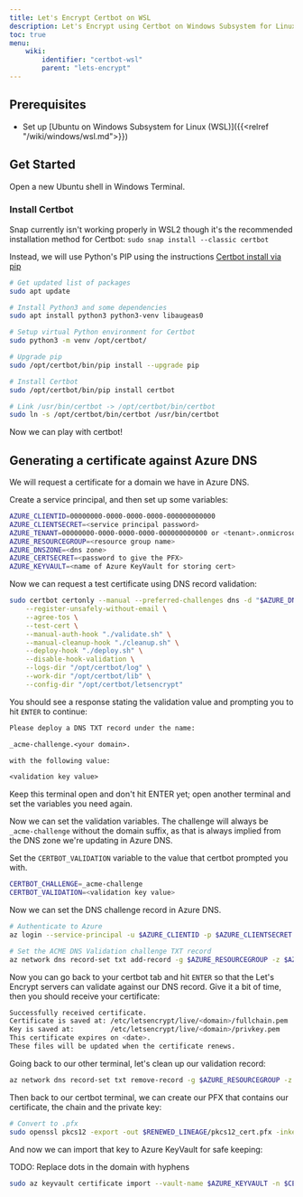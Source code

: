 ```yaml
---
title: Let's Encrypt Certbot on WSL
description: Let's Encrypt using Certbot on Windows Subsystem for Linux (WSL)
toc: true
menu:
    wiki:
        identifier: "certbot-wsl"
        parent: "lets-encrypt"
---
```


## Prerequisites

* Set up [Ubuntu on Windows Subsystem for Linux (WSL)]({{<relref "/wiki/windows/wsl.md">}})

## Get Started

Open a new Ubuntu shell in Windows Terminal.

### Install Certbot

Snap currently isn't working properly in WSL2 though it's the recommended installation method for Certbot: `sudo snap install --classic certbot`

Instead, we will use Python's PIP using the instructions [Certbot install via pip](https://certbot.eff.org/lets-encrypt/pip-other)

```bash
# Get updated list of packages
sudo apt update

# Install Python3 and some dependencies
sudo apt install python3 python3-venv libaugeas0

# Setup virtual Python environment for Certbot
sudo python3 -m venv /opt/certbot/

# Upgrade pip
sudo /opt/certbot/bin/pip install --upgrade pip

# Install Certbot
sudo /opt/certbot/bin/pip install certbot

# Link /usr/bin/certbot -> /opt/certbot/bin/certbot
sudo ln -s /opt/certbot/bin/certbot /usr/bin/certbot
```

Now we can play with certbot!

## Generating a certificate against Azure DNS

We will request a certificate for a domain we have in Azure DNS.

Create a service principal, and then set up some variables:

```bash
AZURE_CLIENTID=00000000-0000-0000-0000-000000000000
AZURE_CLIENTSECRET=<service principal password>
AZURE_TENANT=00000000-0000-0000-0000-000000000000 or <tenant>.onmicrosoft.com
AZURE_RESOURCEGROUP=<resource group name>
AZURE_DNSZONE=<dns zone>
AZURE_CERTSECRET=<password to give the PFX>
AZURE_KEYVAULT=<name of Azure KeyVault for storing cert>
```

Now we can request a test certificate using DNS record validation:

```bash
sudo certbot certonly --manual --preferred-challenges dns -d "$AZURE_DNSNAME.$AZURE_DNSZONE" \
    --register-unsafely-without-email \
    --agree-tos \
    --test-cert \
    --manual-auth-hook "./validate.sh" \
    --manual-cleanup-hook "./cleanup.sh" \
    --deploy-hook "./deploy.sh" \
    --disable-hook-validation \
    --logs-dir "/opt/certbot/log" \
    --work-dir "/opt/certbot/lib" \
    --config-dir "/opt/certbot/letsencrypt"
```

You should see a response stating the validation value and prompting you to hit `ENTER` to continue:

```txt
Please deploy a DNS TXT record under the name:

_acme-challenge.<your domain>.

with the following value:

<validation key value>
```

Keep this terminal open and don't hit ENTER yet; open another terminal and set the variables you need again.

Now we can set the validation variables. The challenge will always be `_acme-challenge` without the domain suffix, as that is always implied from the DNS zone we're updating in Azure DNS.

Set the `CERTBOT_VALIDATION` variable to the value that certbot prompted you with.

```bash
CERTBOT_CHALLENGE=_acme-challenge
CERTBOT_VALIDATION=<validation key value>
```

Now we can set the DNS challenge record in Azure DNS.

```bash
# Authenticate to Azure
az login --service-principal -u $AZURE_CLIENTID -p $AZURE_CLIENTSECRET --tenant $AZURE_TENANT

# Set the ACME DNS Validation challenge TXT record
az network dns record-set txt add-record -g $AZURE_RESOURCEGROUP -z $AZURE_DNSZONE -n $CERTBOT_CHALLENGE -v $CERTBOT_VALIDATION

```

Now you can go back to your certbot tab and hit `ENTER` so that the Let's Encrypt servers can validate against our DNS record. Give it a bit of time, then you should receive your certificate:

```bash
Successfully received certificate.
Certificate is saved at: /etc/letsencrypt/live/<domain>/fullchain.pem
Key is saved at:         /etc/letsencrypt/live/<domain>/privkey.pem
This certificate expires on <date>.
These files will be updated when the certificate renews.
```

Going back to our other terminal, let's clean up our validation record:

```bash
az network dns record-set txt remove-record -g $AZURE_RESOURCEGROUP -z $AZURE_DNSZONE -n "_acme-challenge" -v $CERTBOT_VALIDATION
```

Then back to our certbot terminal, we can create our PFX that contains our certificate, the chain and the private key:

```bash
# Convert to .pfx
sudo openssl pkcs12 -export -out $RENEWED_LINEAGE/pkcs12_cert.pfx -inkey $RENEWED_LINEAGE/privkey.pem -in $RENEWED_LINEAGE/cert.pem -certfile $RENEWED_LINEAGE/chain.pem -password pass:$AZURE_CERTSECRET
```

And now we can import that key to Azure KeyVault for safe keeping:

TODO: Replace dots in the domain with hyphens

```bash
sudo az keyvault certificate import --vault-name $AZURE_KEYVAULT -n $CERTBOT_DOMAIN -f $RENEWED_LINEAGE/pkcs12_cert.pfx --password $AZURE_CERTSECRET
```
